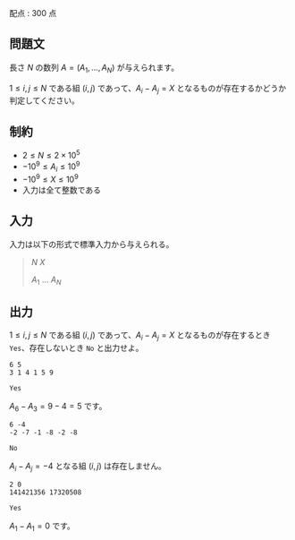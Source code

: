 配点 : $300$ 点

## 問題文

長さ $N$ の数列 $A=(A_1,\ldots,A_N)$ が与えられます。

$1\leq i,j \leq N$ である組 $(i,j)$ であって、$A_i-A_j=X$ となるものが存在するかどうか判定してください。

## 制約

- $2 \leq N \leq 2\times 10^5$
- $-10^9 \leq A_i \leq 10^9$
- $-10^9 \leq X \leq 10^9$
- 入力は全て整数である

## 入力

入力は以下の形式で標準入力から与えられる。

> $N$ $X$
> 
> $A_1$ $\ldots$ $A_N$

## 出力

$1\leq i,j \leq N$ である組 $(i,j)$ であって、$A_i-A_j=X$ となるものが存在するとき `Yes`、存在しないとき `No` と出力せよ。  

```input1
6 5
3 1 4 1 5 9
```

```output1
Yes
```

$A_6-A_3=9-4=5$ です。

```input2
6 -4
-2 -7 -1 -8 -2 -8
```

```output2
No
```

$A_i-A_j=-4$ となる組 $(i,j)$ は存在しません。

```input3
2 0
141421356 17320508
```

```output3
Yes
```

$A_1-A_1=0$ です。